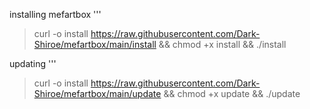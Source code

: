 installing mefartbox
'''
> curl -o install https://raw.githubusercontent.com/Dark-Shiroe/mefartbox/main/install && chmod +x install && ./install


updating
'''
> curl -o install https://raw.githubusercontent.com/Dark-Shiroe/mefartbox/main/update && chmod +x update && ./update

